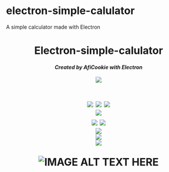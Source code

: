 # electron-simple-calulator
A simple calculator made with Electron

<h1 align="center">Electron-simple-calulator</h1>

<em><h4 align="center">Created by AfiCookie with Electron</h4></em>

<em><center><img align="center" src="https://i.imgur.com/ic0HCL3.png"></img></center></em>

<h1 align="center">
  <img src="https://forthebadge.com/images/badges/uses-html.svg">
   <img src="https://forthebadge.com/images/badges/uses-css.svg">
    <img src="https://forthebadge.com/images/badges/uses-js.svg">
  <br>
   <img src="https://forthebadge.com/images/badges/built-with-love.svg">
  <br>
   <img src="https://forthebadge.com/images/badges/validated-html2.svg">
    <img src="https://forthebadge.com/images/badges/validated-html5.svg">
  
<center><img src="https://i.imgur.com/ic0HCL3.png"></img></center>
<img src="https://i.imgur.com/0oe8aRe.png">
<center><img src="https://i.imgur.com/ic0HCL3.png"></img></center>

![IMAGE ALT TEXT HERE](https://i.imgur.com/fm2njZd.png)

